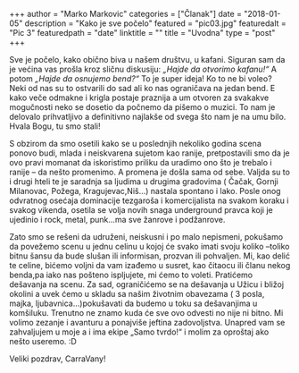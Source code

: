 +++
author = "Marko Markovic"
categories = ["Članak"]
date = "2018-01-05"
description = "Kako je sve počelo"
featured = "pic03.jpg"
featuredalt = "Pic 3"
featuredpath = "date"
linktitle = ""
title = "Uvodna"
type = "post"
+++

Sve je počelo, kako obično biva u našem društvu, u kafani. Siguran sam da je većina vas prošla kroz sličnu diskusiju: _„Hajde da otvorimo kafanu!“_ A potom _„Hajde da osnujemo bend?“_ To je super ideja! Ko to ne bi voleo? Neki od nas su to ostvarili do sad ali ko nas ograničava na jedan bend. E kako veče odmakne i krigla postaje praznija a um otvoren za svakakve mogučnosti neko se dosetio da počnemo da pišemo o muzici. To nam je delovalo prihvatljivo a definitivno najlakše od svega što nam je na umu bilo. Hvala Bogu, tu smo stali!

S obzirom da smo osetili kako se u poslednjih nekoliko godina scena ponovo budi, mlada i neiskvarena sujetom kao ranije, pretpostavili smo da je ovo pravi momanat da iskoristimo priliku da uradimo ono što je trebalo i ranije – da nešto promenimo. A promena je došla sama od sebe. Valjda su to i drugi hteli te je saradnja sa ljudima u drugima gradovima ( Čačak, Gornji Milanovac, Požega, Kragujevac,Niš...) nastala spontano i lako. Posle onog odvratnog osećaja dominacije tezgaroša i komercijalista na svakom koraku i svakog vikenda, osetila se volja novih snaga underground pravca koji je ujedinio i rock, metal, punk...ma sve žanrove i podžanrove.

Zato smo se rešeni da udruženi, neiskusni i po malo nepismeni, pokušamo da povežemo scenu u jednu celinu u kojoj će svako imati svoju koliko –toliko bitnu šansu da bude slušan ili informisan, prozvan ili pohvaljen. Mi, kao delić te celine, bićemo voljni da vam izađemo u susret, kao čitaocu ili članu nekog benda,pa iako nas pošteno ispljujete, mi ćemo to voleti. Pratićemo dešavanja na scenu. Za sad, ograničićemo se na dešavanja u Užicu i bližoj okolini a uvek ćemo u skladu sa našim životnim obavezama ( 3 posla, majka, ljubavnica...)pokušavati da budemo u toku sa dešavanjima u komšiluku.
Trenutno ne znamo kuda će sve ovo odvesti no nije ni bitno. Mi volimo zezanje i avanturu a ponajviše jeftina zadovoljstva. Unapred vam se zahvaljujem u moje a i ima ekipe „Samo tvrdo!“ i molim za oproštaj ako nešto useremo. :D

Veliki pozdrav, CarraVany!
